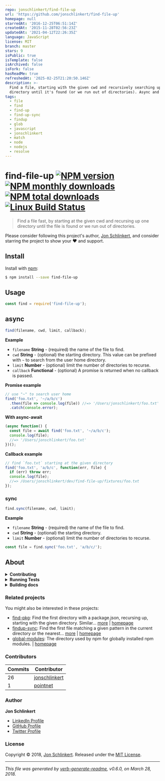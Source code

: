 ```yaml
---
repo: jonschlinkert/find-file-up
url: 'https://github.com/jonschlinkert/find-file-up'
homepage: null
starredAt: '2016-12-25T06:51:14Z'
createdAt: '2015-11-28T02:56:23Z'
updatedAt: '2021-04-12T22:26:35Z'
language: JavaScript
license: MIT
branch: master
stars: 9
isPublic: true
isTemplate: false
isArchived: false
isFork: false
hasReadMe: true
refreshedAt: '2025-02-25T21:20:50.146Z'
description: >-
  Find a file, starting with the given cwd and recursively searching up one
  directory until it's found (or we run out of directories). Async and sync.
tags:
  - file
  - find
  - find-up
  - find-up-sync
  - findup
  - glob
  - javascript
  - jonschlinkert
  - match
  - node
  - nodejs
  - resolve
---
```


# find-file-up [![NPM version](https://img.shields.io/npm/v/find-file-up.svg?style=flat)](https://www.npmjs.com/package/find-file-up) [![NPM monthly downloads](https://img.shields.io/npm/dm/find-file-up.svg?style=flat)](https://npmjs.org/package/find-file-up) [![NPM total downloads](https://img.shields.io/npm/dt/find-file-up.svg?style=flat)](https://npmjs.org/package/find-file-up) [![Linux Build Status](https://img.shields.io/travis/jonschlinkert/find-file-up.svg?style=flat&label=Travis)](https://travis-ci.org/jonschlinkert/find-file-up)

> Find a file fast, by starting at the given cwd and recursing up one directory until the file is found or we run out of directories.

Please consider following this project's author, [Jon Schlinkert](https://github.com/jonschlinkert), and consider starring the project to show your :heart: and support.

## Install

Install with [npm](https://www.npmjs.com/):

```sh
$ npm install --save find-file-up
```

## Usage

```js
const find = require('find-file-up');
```

## async

```js
find(filename, cwd, limit, callback);
```

**Example**

* `filename` **String** - (required) the name of the file to find.
* `cwd` **String** - (optional) the starting directory. This value can be prefixed with `~` to search from the user home directory.
* `limit` **Number** - (optional) limit the number of directories to recurse.
* `callback` **Functional** - (optional) A promise is returned when no callback is passed.

**Promise example**

```js
// use "~" to search user home
find('foo.txt', '~/a/b/c')
  .then(file => console.log(file)) //=> '/Users/jonschlinkert/foo.txt'
  .catch(console.error);
```

**With async-await**

```js
(async function() {
  const file = await find('foo.txt', '~/a/b/c');
  console.log(file);
  //=> '/Users/jonschlinkert/foo.txt'
})();
```

**Callback example**

```js
// find `foo.txt` starting at the given directory
find('foo.txt', 'a/b/c', function(err, file) {
  if (err) throw err;
  console.log(file);
  //=> /Users/jonschlinkert/dev/find-file-up/fixtures/foo.txt
});
```

### sync

```js
find.sync(filename, cwd, limit);
```

**Example**

* `filename` **String** - (required) the name of the file to find.
* `cwd` **String** - (optional) the starting directory.
* `limit` **Number** - (optional) limit the number of directories to recurse.

```js
const file = find.sync('foo.txt', 'a/b/c/');
```

## About

<details>
<summary><strong>Contributing</strong></summary>

Pull requests and stars are always welcome. For bugs and feature requests, [please create an issue](../../issues/new).

</details>

<details>
<summary><strong>Running Tests</strong></summary>

Running and reviewing unit tests is a great way to get familiarized with a library and its API. You can install dependencies and run tests with the following command:

```sh
$ npm install && npm test
```

</details>

<details>
<summary><strong>Building docs</strong></summary>

_(This project's readme.md is generated by [verb](https://github.com/verbose/verb-generate-readme), please don't edit the readme directly. Any changes to the readme must be made in the [.verb.md](.verb.md) readme template.)_

To generate the readme, run the following command:

```sh
$ npm install -g verbose/verb#dev verb-generate-readme && verb
```

</details>

### Related projects

You might also be interested in these projects:

* [find-pkg](https://www.npmjs.com/package/find-pkg): Find the first directory with a package.json, recursing up, starting with the given directory. Similar… [more](https://github.com/jonschlinkert/find-pkg) | [homepage](https://github.com/jonschlinkert/find-pkg "Find the first directory with a package.json, recursing up, starting with the given directory. Similar to look-up but does not support globs and only searches for package.json. Async and sync.")
* [findup-sync](https://www.npmjs.com/package/findup-sync): Find the first file matching a given pattern in the current directory or the nearest… [more](https://github.com/js-cli/node-findup-sync#readme) | [homepage](https://github.com/js-cli/node-findup-sync#readme "Find the first file matching a given pattern in the current directory or the nearest ancestor directory.")
* [global-modules](https://www.npmjs.com/package/global-modules): The directory used by npm for globally installed npm modules. | [homepage](https://github.com/jonschlinkert/global-modules "The directory used by npm for globally installed npm modules.")

### Contributors

| **Commits** | **Contributor** | 
| --- | --- |
| 26 | [jonschlinkert](https://github.com/jonschlinkert) |
| 1 | [pointnet](https://github.com/pointnet) |

### Author

**Jon Schlinkert**

* [LinkedIn Profile](https://linkedin.com/in/jonschlinkert)
* [GitHub Profile](https://github.com/jonschlinkert)
* [Twitter Profile](https://twitter.com/jonschlinkert)

### License

Copyright © 2018, [Jon Schlinkert](https://github.com/jonschlinkert).
Released under the [MIT License](LICENSE).

***

_This file was generated by [verb-generate-readme](https://github.com/verbose/verb-generate-readme), v0.6.0, on March 28, 2018._
